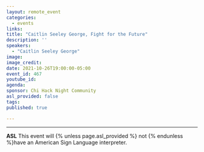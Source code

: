 ```yaml
---
layout: remote_event
categories:
  - events
links: 
title: "Caitlin Seeley George, Fight for the Future"
description: ''
speakers:
  - "Caitlin Seeley George"
image: 
image_credit:
date: 2021-10-26T19:00:00-05:00
event_id: 467
youtube_id: 
agenda: 
sponsor: Chi Hack Night Community
asl_provided: false
tags: 
published: true

---
```



---

**ASL** This event will {% unless page.asl_provided %} not {% endunless %}have an American Sign Language interpreter.
